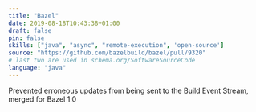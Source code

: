 ```yaml
---
title: "Bazel"
date: 2019-08-18T10:43:38+01:00
draft: false
pin: false
skills: ["java", "async", "remote-execution", 'open-source']
source: "https://github.com/bazelbuild/bazel/pull/9320"
# last two are used in schema.org/SoftwareSourceCode
language: "java"
---
```


Prevented erroneous updates from being sent to the Build Event Stream,
merged for Bazel 1.0
